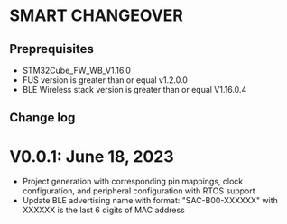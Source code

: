 # SMART CHANGEOVER

## Preprequisites
- STM32Cube_FW_WB_V1.16.0
- FUS version is greater than or equal v1.2.0.0
- BLE Wireless stack version is greater than or equal V1.16.0.4

## Change log
# V0.0.1: June 18, 2023
- Project generation with corresponding pin mappings, clock configuration, and peripheral configuration with RTOS support
- Update BLE advertising name with format: "SAC-B00-XXXXXX" with XXXXXX is the last 6 digits of MAC address